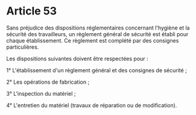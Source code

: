 # Article 53

Sans préjudice des dispositions réglementaires concernant l'hygiène et la sécurité des travailleurs, un règlement général de sécurité est établi pour chaque établissement. Ce règlement est complété par des consignes particulières.

Les dispositions suivantes doivent être respectées pour :

1° L'établissement d'un règlement général et des consignes de sécurité ;

2° Les opérations de fabrication ;

3° L'inspection du matériel ;

4° L'entretien du matériel (travaux de réparation ou de modification).
